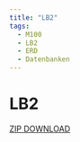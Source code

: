 ```yaml
---
title: "LB2"
tags:
  - M100
  - LB2
  - ERD
  - Datenbanken
---
```


# LB2

[ZIP DOWNLOAD](/data/m100/M100_LB2.zip)
